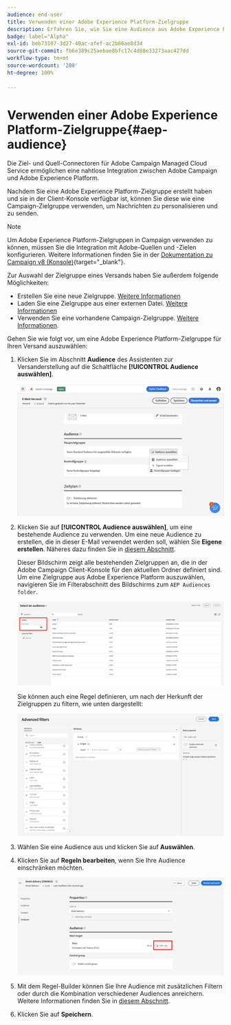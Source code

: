 ```yaml
---
audience: end-user
title: Verwenden einer Adobe Experience Platform-Zielgruppe
description: Erfahren Sie, wie Sie eine Audience aus Adobe Experience Platform verwenden
badge: label="Alpha"
exl-id: beb73107-3d27-40ac-afef-ac2b66ae8d34
source-git-commit: fb6e389c25aebae8bfc17c4d88e33273aac427dd
workflow-type: tm+mt
source-wordcount: '288'
ht-degree: 100%

---
```


# Verwenden einer Adobe Experience Platform-Zielgruppe{#aep-audience}

Die Ziel- und Quell-Connectoren für Adobe Campaign Managed Cloud Service ermöglichen eine nahtlose Integration zwischen Adobe Campaign und Adobe Experience Platform.

Nachdem Sie eine Adobe Experience Platform-Zielgruppe erstellt haben und sie in der Client-Konsole verfügbar ist, können Sie diese wie eine Campaign-Zielgruppe verwenden, um Nachrichten zu personalisieren und zu senden.

>[!NOTE]
>
>Um Adobe Experience Platform-Zielgruppen in Campaign verwenden zu können, müssen Sie die Integration mit Adobe-Quellen und -Zielen konfigurieren. Weitere Informationen finden Sie in der [Dokumentation zu Campaign v8 (Konsole)](https://experienceleague.adobe.com/docs/campaign/campaign-v8/connect/ac-aep.html?lang=de){target="_blank"}.


Zur Auswahl der Zielgruppe eines Versands haben Sie außerdem folgende Möglichkeiten:

* Erstellen Sie eine neue Zielgruppe. [Weitere Informationen](segment-builder.md)
* Laden Sie eine Zielgruppe aus einer externen Datei. [Weitere Informationen](file-audience.md)
* Verwenden Sie eine vorhandene Campaign-Zielgruppe. [Weitere Informationen](add-audience.md).

Gehen Sie wie folgt vor, um eine Adobe Experience Platform-Zielgruppe für Ihren Versand auszuwählen:

1. Klicken Sie im Abschnitt **Audience** des Assistenten zur Versanderstellung auf die Schaltfläche **[!UICONTROL Audience auswählen]**.

   ![](assets/create-audience.png)

1. Klicken Sie auf **[!UICONTROL Audience auswählen]**, um eine bestehende Audience zu verwenden. Um eine neue Audience zu erstellen, die in dieser E-Mail verwendet werden soll, wählen Sie **Eigene erstellen**. Näheres dazu finden Sie in [diesem Abschnitt](segment-builder.md).

   Dieser Bildschirm zeigt alle bestehenden Zielgruppen an, die in der Adobe Campaign Client-Konsole für den aktuellen Ordner definiert sind. Um eine Zielgruppe aus Adobe Experience Platform auszuwählen, navigieren Sie im Filterabschnitt des Bildschirms zum `AEP Audiences folder`.

   ![](assets/select-audience-folder.png)

   Sie können auch eine Regel definieren, um nach der Herkunft der Zielgruppen zu filtern, wie unten dargestellt:

   ![](assets/filter-on-aep-audience.png)

1. Wählen Sie eine Audience aus und klicken Sie auf **Auswählen**.

1. Klicken Sie auf **Regeln bearbeiten**, wenn Sie Ihre Audience einschränken möchten.

   ![](assets/refine-audience.png)

1. Mit dem Regel-Builder können Sie Ihre Audience mit zusätzlichen Filtern oder durch die Kombination verschiedener Audiences anreichern. Weitere Informationen finden Sie in [diesem Abschnitt](segment-builder.md).

1. Klicken Sie auf **Speichern**.


